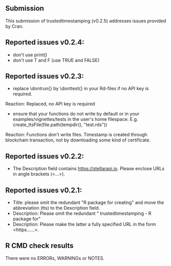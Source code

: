 ## Submission

This submission of trustedtimestamping (v0.2.5) addresses issues provided by Cran.

## Reported issues v0.2.4: 
* don't use print()
* don't use T and F (use TRUE and FALSE)

## Reported issues v0.2.3: 

* replace \dontrun{} by \donttest{} in your Rd-files if no API key is required. 

Reaction: Replaced, no API key is required

* ensure that your functions do not write by default or in your 
examples/vignettes/tests in the user's home filespace. E.g. create_ttsFile(file.path(tempdir(), "test.rds"))

Reaction: Functions don't write files. Timestamp is created through blockchain transaction, not by downloading some kind of certificate.

## Reported issues v0.2.2: 

* The Description field contains https://stellarapi.io. Please enclose URLs in angle brackets (<...>).

## Reported issues v0.2.1: 

* Title: please omit the redundant "R package for creating" and move the abbreviation (tts) to the Description field.
* Description: Please omit the redundant " trustedtimestamping - R package for"
* Description: Please make the latter a fully specified URL in the form <https......>.

## R CMD check results

There were no ERRORs, WARNINGs or NOTES.
